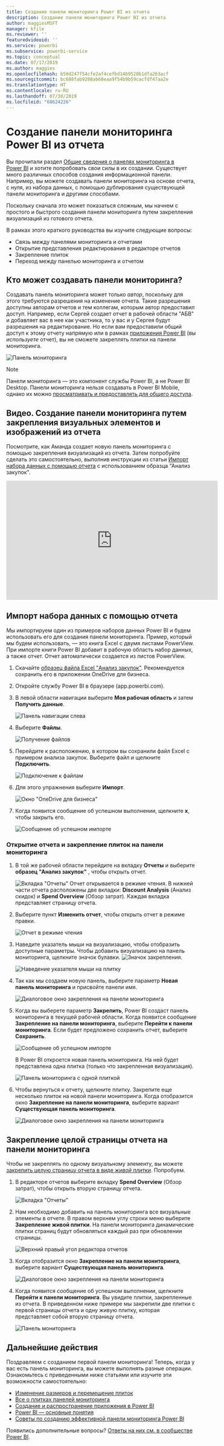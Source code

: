 ```yaml
---
title: Создание панели мониторинга Power BI из отчета
description: Создание панели мониторинга Power BI из отчета
author: maggiesMSFT
manager: kfile
ms.reviewer: ''
featuredvideoid: ''
ms.service: powerbi
ms.subservice: powerbi-service
ms.topic: conceptual
ms.date: 07/17/2019
ms.author: maggies
ms.openlocfilehash: b50d247f54cfe2af4cefbd14b9528b1dfa263acf
ms.sourcegitcommit: bc688fab9288ab68eaa9f54b9b59cacfdf47aa2e
ms.translationtype: HT
ms.contentlocale: ru-RU
ms.lasthandoff: 07/30/2019
ms.locfileid: "68624226"
---
```

# <a name="create-a-power-bi-dashboard-from-a-report"></a>Создание панели мониторинга Power BI из отчета
Вы прочитали раздел [Общие сведения о панелях мониторинга в Power BI](service-dashboards.md) и хотите попробовать свои силы в их создании. Существует много различных способов создания информационной панели. Например, вы можете создавать панели мониторинга на основе отчета, с нуля, из набора данных, с помощью дублирования существующей панели мониторинга и другими способами.  

Поскольку сначала это может показаться сложным, мы начнем с простого и быстрого создания панели мониторинга путем закрепления визуализаций из готового отчета. 

В рамках этого краткого руководства вы изучите следующие вопросы:
- Связь между панелями мониторинга и отчетами
- Открытие представления редактирования в редакторе отчетов
- Закрепление плиток 
- Переход между панелью мониторинга и отчетом 

## <a name="who-can-create-a-dashboard"></a>Кто может создавать панели мониторинга?
Создавать панель мониторинга может только *автор*, поскольку для этого требуются разрешения на изменение отчета. Такие разрешения доступны авторам отчетов и тем коллегам, которым автор предоставил доступ. Например, если Сергей создает отчет в рабочей области "АБВ" и добавляет вас в нее как участника, то у вас и у Сергея будут разрешения на редактирование. Но если вам предоставили общий доступ к этому отчету напрямую или в рамках [приложения Power BI](service-create-distribute-apps.md) (вы *используете* отчет), вы не сможете закреплять плитки на панели мониторинга.
 
![Панель мониторинга](media/service-dashboard-create/power-bi-completed-dashboard-small.png)

> [!NOTE] 
> Панели мониторинга — это компонент службы Power BI, а не Power BI Desktop. Панели мониторинга нельзя создавать в Power BI Mobile, однако их можно [просматривать и предоставлять для общего доступа](consumer/mobile/mobile-apps-view-dashboard.md).
>
> 

## <a name="video-create-a-dashboard-by-pinning-visuals-and-images-from-a-report"></a>Видео. Создание панели мониторинга путем закрепления визуальных элементов и изображений из отчета
Посмотрите, как Аманда создает новую панель мониторинга с помощью закрепления визуализаций из отчета. Затем попробуйте сделать это самостоятельно, выполнив инструкции из статьи [Импорт набора данных с помощью отчета](#import-a-dataset-with-a-report) с использованием образца "Анализ закупок".
    

<iframe width="560" height="315" src="https://www.youtube.com/embed/lJKgWnvl6bQ" frameborder="0" allowfullscreen></iframe>

## <a name="import-a-dataset-with-a-report"></a>Импорт набора данных с помощью отчета
Мы импортируем один из примеров наборов данных Power BI и будем использовать его для создания панели мониторинга. Пример, который мы будем использовать, — это книга Excel с двумя листами PowerView. При импорте книги Power BI добавит в рабочую область набор данных, а также отчет. Отчет автоматически создается из листов PowerView.

1. Скачайте [образец файла Excel "Анализ закупок"](http://go.microsoft.com/fwlink/?LinkId=529784). Рекомендуется сохранить его в приложении OneDrive для бизнеса.
2. Откройте службу Power BI в браузере (app.powerbi.com).
3. В левой области навигации выберите **Моя рабочая область** и затем **Получить данные**.

    ![Панель навигации слева](media/service-dashboard-create/power-bi-get-data3.png)
5. Выберите **Файлы**.

   ![Получение файлов](media/service-dashboard-create/power-bi-select-files.png)
6. Перейдите к расположению, в котором вы сохранили файл Excel с примером анализа закупок. Выберите файл и щелкните **Подключить**.

   ![Подключение к файлам](media/service-dashboard-create/power-bi-connectnew.png)
7. Для этого упражнения выберите **Импорт**.

    ![Окно "OneDrive для бизнеса"](media/service-dashboard-create/power-bi-import.png)
8. Когда появится сообщение об успешном выполнении, щелкните **x**, чтобы закрыть его.

   ![Сообщение об успешном импорте](media/service-dashboard-create/power-bi-view-datasetnew.png)

### <a name="open-the-report-and-pin-tiles-to-your-dashboard"></a>Открытие отчета и закрепление плиток на панели мониторинга
1. В той же рабочей области перейдите на вкладку **Отчеты** и выберите **образец "Анализ закупок"** , чтобы открыть отчет.

    ![Вкладка "Отчеты"](media/service-dashboard-create/power-bi-reports.png) Отчет открывается в режиме чтения. В нижней части отчета расположены две вкладки: **Discount Analysis** (Анализ скидок) и **Spend Overview** (Обзор затрат). Каждая вкладка представляет страницу отчета.

2. Выберите пункт **Изменить отчет**, чтобы открыть отчет в режиме правки.

    ![Отчет в режиме чтения](media/service-dashboard-create/power-bi-reading-view.png)
3. Наведите указатель мыши на визуализацию, чтобы отобразить доступные параметры. Чтобы добавить визуализацию на панель мониторинга, щелкните значок булавки. ![Значок закрепления](media/service-dashboard-create/power-bi-pin-icon.png).

    ![Наведение указателя мыши на плитку](media/service-dashboard-create/power-bi-hover.png)
4. Так как мы создаем новую панель, выберите параметр **Новая панель мониторинга** и присвойте панели имя.

    ![Диалоговое окно закрепления на панели мониторинга](media/service-dashboard-create/power-bi-pin-tile.png)
5. Когда вы выберете параметр **Закрепить**, Power BI создаст панель мониторинга в текущей рабочей области. Когда появится сообщение **Закрепление на панели мониторинга**, выберите **Перейти к панели мониторинга**. Если будет предложено сохранить отчет, выберите **Сохранить**.

    ![Сообщение об успешном импорте](media/service-dashboard-create/power-bi-pin-success.png)

    В Power BI откроется новая панель мониторинга. На ней будет представлена одна плитка (только что закрепленная визуализация).

   ![Панель мониторинга с одной плиткой](media/service-dashboard-create/power-bi-pinned.png)
7. Чтобы вернуться к отчету, щелкните плитку. Закрепите еще несколько плиток на новой панели мониторинга. Когда отобразится окно **Закрепление на панели мониторинга**, выберите вариант **Существующая панель мониторинга**.  

   ![Диалоговое окно закрепления на панели мониторинга](media/service-dashboard-create/power-bi-existing-dashboard.png)

## <a name="pin-an-entire-report-page-to-the-dashboard"></a>Закрепление целой страницы отчета на панели мониторинга
Чтобы не закреплять по одному визуальному элементу, вы можете [закрепить целую страницу отчета в виде *живой плитки*](service-dashboard-pin-live-tile-from-report.md). Попробуем.

1. В редакторе отчетов выберите вкладку **Spend Overview** (Обзор затрат), чтобы открыть вторую страницу отчета.

   ![Вкладка "Отчеты"](media/service-dashboard-create/power-bi-page-tab.png)

2. Нам необходимо добавить на панель мониторинга все визуальные элементы в отчете. В правом верхнем углу строки меню выберите **Закрепление живой плитки**. На панели мониторинга динамические плитки страниц будут обновляться каждый раз при обновлении страницы.

   ![Верхний правый угол редактора отчетов](media/service-dashboard-create/power-bi-pin-live.png)

3. Когда отобразится окно **Закрепление на панели мониторинга**, выберите вариант **Существующая панель мониторинга**.

   ![Диалоговое окно закрепления на панели мониторинга](media/service-dashboard-create/power-bi-pin-live2.png)

4. Когда появится сообщение об успешном выполнении, щелкните **Перейти к панели мониторинга**. Вы увидите плитки, закрепленные из отчета. В приведенном ниже примере мы закрепили две плитки с первой страницы отчета и одну живую плитку, которая представляет собой вторую страницу отчета.

   ![Панель мониторинга](media/service-dashboard-create/power-bi-dashboard.png)

## <a name="next-steps"></a>Дальнейшие действия
Поздравляем с созданием первой панели мониторинга! Теперь, когда у вас есть панель мониторинга, вы можете выполнять разные операции. Ознакомьтесь с приведенными ниже статьями или изучите эти возможности самостоятельно: 

* [Изменение размеров и перемещение плиток](service-dashboard-edit-tile.md)
* [Все о плитках панелей мониторинга](service-dashboard-tiles.md)
* [Создание и распространение приложения в Power BI](service-create-workspaces.md)
* [Power BI — основные понятия](service-basic-concepts.md)
* [Советы по созданию эффективной панели мониторинга Power BI](service-dashboards-design-tips.md)

Появились дополнительные вопросы? [Ответы на них см. в сообществе Power BI](http://community.powerbi.com/).
